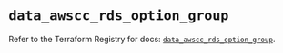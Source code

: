 # `data_awscc_rds_option_group`

Refer to the Terraform Registry for docs: [`data_awscc_rds_option_group`](https://registry.terraform.io/providers/hashicorp/awscc/0.70.0/docs/data-sources/rds_option_group).
